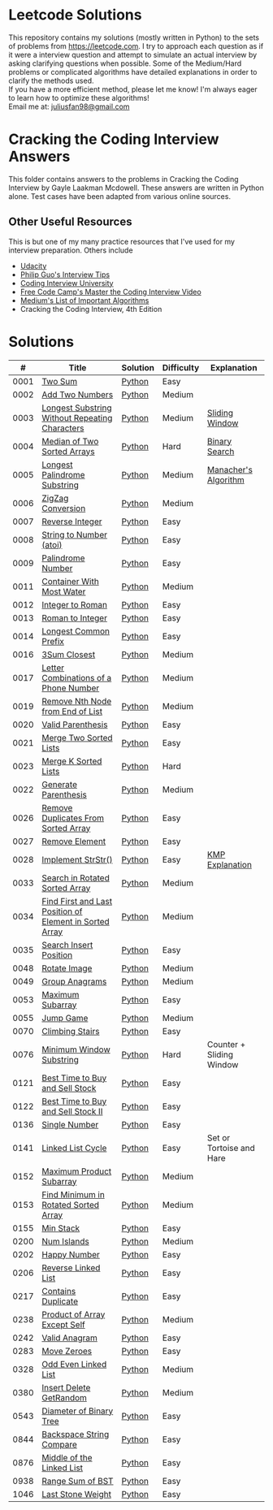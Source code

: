 ﻿# Leetcode Solutions
This repository contains my solutions (mostly written in Python) to the sets of problems from https://leetcode.com. I try to approach each question as if it were a interview question and attempt to simulate an actual interview by asking clarifying questions when possible. 
Some of the Medium/Hard problems or complicated algorithms have detailed explanations in order to clarify the methods used.   
If you have a more efficient method, please let me know! I'm always eager to learn how to optimize these algorithms!   
Email me at: juliusfan98@gmail.com  

# Cracking the Coding Interview Answers  
This folder contains answers to the problems in Cracking the Coding Interview by Gayle Laakman Mcdowell. These answers are written
in Python alone. Test cases have been adapted from various online sources.   

## Other Useful Resources 
This is but one of my many practice resources that I've used for my interview preparation. Others include
- [Udacity](https://classroom.udacity.com/courses/ud513/)
- [Philip Guo's Interview Tips](http://www.pgbovine.net/programming-interview-tips.htm)
- [Coding Interview University](https://github.com/jwasham/coding-interview-university)
- [Free Code Camp's Master the Coding Interview Video](https://www.youtube.com/watch?v=iAHQopLuZ4Q)
- [Medium's List of Important Algorithms](https://medium.com/@codingfreak/top-algorithms-data-structures-concepts-every-computer-science-student-should-know-e0549c67b4ac)
- Cracking the Coding Interview, 4th Edition

Solutions
========

| # | Title | Solution | Difficulty | Explanation |
|---| ----- | -------- | ---------- | ----------- | 
|0001|[Two Sum](https://leetcode.com/problems/two-sum/) | [Python](./Easy/0001_Two_Sum.py)|Easy||
|0002|[Add Two Numbers](https://leetcode.com/problems/add-two-numbers/) | [Python](./Medium/0002_Add_Two_Numbers.py)|Medium||
|0003|[Longest Substring Without Repeating Characters](https://leetcode.com/problems/longest-substring-without-repeating-characters/) | [Python](./Medium/0003_Longest_Substring_Without_Repeating_Characters.py)|Medium|[Sliding Window](https://www.youtube.com/watch?v=mtHelVTLKRQ)|
|0004|[Median of Two Sorted Arrays](https://leetcode.com/problems/median-of-two-sorted-arrays/) | [Python](./Hard/0004_Median_Of_Two_Sorted_Arrays.py)|Hard|[Binary Search](https://www.youtube.com/watch?v=LPFhl65R7ww)|
|0005|[Longest Palindrome Substring](https://leetcode.com/problems/longest-palindromic-substring/) | [Python](./Medium/0005_Longest_Palindrome_Substring.py)|Medium|[Manacher's Algorithm](https://www.youtube.com/watch?v=V-sEwsca1ak)|
|0006|[ZigZag Conversion](https://leetcode.com/problems/zigzag-conversion/) | [Python](./Medium/0006_ZigZag_Conversion.py)|Medium||
|0007|[Reverse Integer](https://leetcode.com/problems/reverse-integer/) | [Python](./Easy/0007_Reverse_Integer.py)|Easy||
|0008|[String to Number (atoi)](https://leetcode.com/problems/string-to-integer-atoi/) | [Python](./Medium/0008_String_To_Number.py)|Easy||
|0009|[Palindrome Number](https://leetcode.com/problems/palindrome-number/) | [Python](./Easy/0009_Palindrome_Number.py)|Easy||
|0011|[Container With Most Water](https://leetcode.com/problems/container-with-most-water/) | [Python](./Medium/0011_Container_With_Most_Water.py)|Medium||
|0012|[Integer to Roman](https://leetcode.com/problems/integer-to-roman/) | [Python](./Medium/0012_Integer_To_Roman.py)|Easy||
|0013|[Roman to Integer](https://leetcode.com/problems/roman-to-integer/) | [Python](./Easy/0013_Roman_To_Integer.py)|Easy||
|0014|[Longest Common Prefix](https://leetcode.com/problems/longest-common-prefix/) | [Python](./Easy/0014_Longest_Common_Prefix.py)|Easy||
|0016|[3Sum Closest](https://leetcode.com/problems/3sum-closest/) | [Python](./Medium/0016_3Sum_Closest.py)|Medium||
|0017|[Letter Combinations of a Phone Number](https://leetcode.com/problems/letter-combinations-of-a-phone-number/) | [Python](./Medium/0017_Letter_Combinations_Of_A_Phone_Number.py)|Medium||
|0019|[Remove Nth Node from End of List](https://leetcode.com/problems/remove-nth-node-from-end-of-list/) | [Python](./Medium/0019_Remove_Nth_Node_From_End_Of_List.py)|Medium||
|0020|[Valid Parenthesis](https://leetcode.com/problems/valid-parentheses/) | [Python](./Easy/0020_Valid_Parenthesis.py)|Easy||
|0021|[Merge Two Sorted Lists](https://leetcode.com/problems/merge-two-sorted-lists/) | [Python](./Easy/0021_Merge_Two_Sorted_Lists.py)|Easy||
|0023|[Merge K Sorted Lists](https://leetcode.com/problems/merge-k-sorted-lists/) | [Python](./Hard/0023_Merge_K_Sorted_Lists.py)|Hard||
|0022|[Generate Parenthesis](https://leetcode.com/problems/generate-parentheses/) | [Python](./Medium/0022_Generate_Parenthesis.py)|Medium||
|0026|[Remove Duplicates From Sorted Array](https://leetcode.com/problems/remove-duplicates-from-sorted-array/) | [Python](./Easy/0026_Remove_Duplicates_From_Sorted_Array.py)|Easy||
|0027|[Remove Element](https://leetcode.com/problems/remove-element/) | [Python](./Easy/0027_Remove_Element.py)|Easy||
|0028|[Implement StrStr()](https://leetcode.com/problems/implement-strstr/) | [Python](./Easy/0028_Implement_StrStr.py)|Easy|[KMP Explanation](https://www.youtube.com/watch?v=BXCEFAzhxGY&feature=emb_logo)|
|0033|[Search in Rotated Sorted Array](https://leetcode.com/problems/search-in-rotated-sorted-array/) | [Python](./Medium/0033_Search_In_Rotated_Sorted_Array.py)|Medium||
|0034|[Find First and Last Position of Element in Sorted Array](https://leetcode.com/problems/find-first-and-last-position-of-element-in-sorted-array/) | [Python](./Medium/0034_Find_First_and_Last_Position_of_Element_in_Sorted_Array.py)|Medium||
|0035|[Search Insert Position](https://leetcode.com/problems/search-insert-position/) | [Python](./Easy/0035_Search_Insert_Position.py)|Easy||
|0048|[Rotate Image](https://leetcode.com/problems/rotate-image/) | [Python](./Medium/0048_Rotate_Image.py)|Medium||
|0049|[Group Anagrams](https://leetcode.com/problems/group-anagrams/) | [Python](./Medium/0049_Group_Anagrams.py)|Medium||
|0053|[Maximum Subarray](https://leetcode.com/problems/maximum-subarray/) | [Python](./Easy/0053_Maximum_Subarray.py)|Easy||
|0055|[Jump Game](https://leetcode.com/problems/jump-game/) | [Python](./Medium/0055_Jump_Game.py)|Medium||
|0070|[Climbing Stairs](https://leetcode.com/problems/climbing-stairs/) | [Python](./Easy/0070_Climbing_Stairs.py)|Easy||
|0076|[Minimum Window Substring](https://leetcode.com/problems/minimum-window-substring/) | [Python](./Hard/0076_Minimum_Window_Substring.py)|Hard|Counter + Sliding Window|
|0121|[Best Time to Buy and Sell Stock](https://leetcode.com/problems/best-time-to-buy-and-sell-stock/) | [Python](./Easy/0121_Best_Time_Stock.py)|Easy||
|0122|[Best Time to Buy and Sell Stock II](https://leetcode.com/problems/best-time-to-buy-and-sell-stock-ii/) | [Python](./Easy/0122_Best_Time_Stock_II.py)|Easy||
|0136|[Single Number](https://leetcode.com/problems/single-number/) | [Python](./Easy/0136_Single_Number.py)|Easy||
|0141|[Linked List Cycle](https://leetcode.com/problems/linked-list-cycle/) | [Python](./Easy/0141_Has_Cycle.py)|Easy|Set or Tortoise and Hare|
|0152|[Maximum Product Subarray](https://leetcode.com/problems/maximum-product-subarray/) | [Python](./Medium/0152_Maximum_Product_Subarray.py)|Medium||
|0153|[Find Minimum in Rotated Sorted Array](https://leetcode.com/problems/find-minimum-in-rotated-sorted-array/) | [Python](./Medium/0153_Find_Minimum_Rotated_Sorted_Array.py)|Medium||
|0155|[Min Stack](https://leetcode.com/problems/min-stack/) | [Python](./Easy/0155_Min_Stack.py)|Easy||
|0200|[Num Islands](https://leetcode.com/problems/number-of-islands/) | [Python](./Medium/0200_Num_Islands.py)|Medium||
|0202|[Happy Number](https://leetcode.com/problems/happy-number/) | [Python](./Easy/0202_Happy_Number.py)|Easy||
|0206|[Reverse Linked List](https://leetcode.com/problems/reverse-linked-list/) | [Python](./Easy/0206_Reverse_LL.py)|Easy||
|0217|[Contains Duplicate](https://leetcode.com/problems/contains-duplicate/) | [Python](./Easy/0217_Contains_Duplicate.py)|Easy||
|0238|[Product of Array Except Self](https://leetcode.com/problems/product-of-array-except-self/) | [Python](./Medium/0238_Product_of_Array_Except_Self.py)|Medium||
|0242|[Valid Anagram](https://leetcode.com/problems/valid-anagram/) | [Python](./Easy/0242_Valid_Anagram.py)|Easy||
|0283|[Move Zeroes](https://leetcode.com/problems/move-zeroes/) | [Python](./Easy/0283_Move_Zeroes.py)|Easy||
|0328|[Odd Even Linked List](https://leetcode.com/problems/odd-even-linked-list/) | [Python](./Medium/0328_Odd_Even_Linked_List.py)|Medium||
|0380|[Insert Delete GetRandom](https://leetcode.com/problems/insert-delete-getrandom-o1/) | [Python](./Medium/0380_Insert_Delete_GetRandom.py)|Medium||
|0543|[Diameter of Binary Tree](https://leetcode.com/problems/diameter-of-binary-tree/) | [Python](./Easy/0543_Diameter_Of_Binary_Tree.py)|Easy||
|0844|[Backspace String Compare](https://leetcode.com/problems/backspace-string-compare/) | [Python](./Easy/0844_Backspace_String_Compare.py)|Easy||
|0876|[Middle of the Linked List](https://leetcode.com/problems/middle-of-the-linked-list/) | [Python](./Easy/0876_Middle_Of_Linked_List.py)|Easy||
|0938|[Range Sum of BST](https://leetcode.com/problems/range-sum-of-bst/) | [Python](./Easy/0938_Range_Sum_Of_BST.py)|Easy||
|1046|[Last Stone Weight](https://leetcode.com/problems/last-stone-weight/) | [Python](./Easy/1046_Last_Stone_Weight.py)|Easy||

